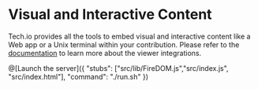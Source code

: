 
# Visual and Interactive Content

Tech.io provides all the tools to embed visual and interactive content like a Web app or a Unix terminal within your contribution. Please refer to the [documentation](https://tech.io/doc) to learn more about the viewer integrations.

@[Launch the server]({ "stubs": ["src/lib/FireDOM.js","src/index.js", "src/index.html"], "command": "./run.sh" })